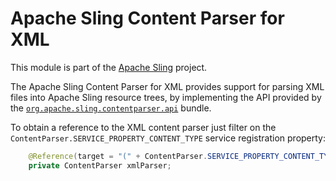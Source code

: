 Apache Sling Content Parser for XML
====
This module is part of the [Apache Sling](https://sling.apache.org) project.

The Apache Sling Content Parser for XML provides support for parsing XML files into Apache Sling resource trees, by implementing the 
API provided by the [`org.apache.sling.contentparser.api`](https://github.com/apache/sling-whiteboard/tree/master/contentparser/org-apache-sling-contentparser-api) bundle.

To obtain a reference to the XML content parser just filter on the `ContentParser.SERVICE_PROPERTY_CONTENT_TYPE` service registration 
property:

```java
    @Reference(target = "(" + ContentParser.SERVICE_PROPERTY_CONTENT_TYPE + "=" + ContentParser.XML_CONTENT_TYPE + ")")
    private ContentParser xmlParser;
``` 
